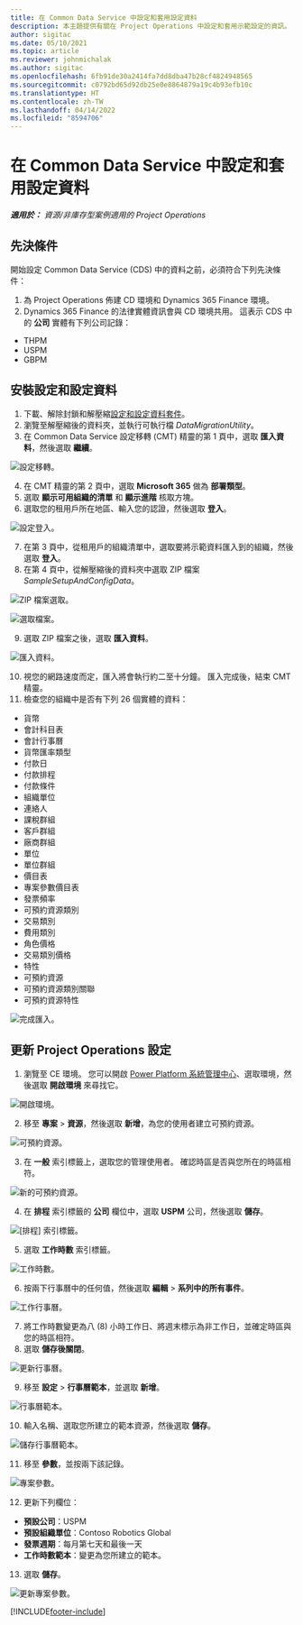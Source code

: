 ```yaml
---
title: 在 Common Data Service 中設定和套用設定資料
description: 本主題提供有關在 Project Operations 中設定和套用示範設定的資訊。
author: sigitac
ms.date: 05/10/2021
ms.topic: article
ms.reviewer: johnmichalak
ms.author: sigitac
ms.openlocfilehash: 6fb91de30a2414fa7dd8dba47b28cf4824948565
ms.sourcegitcommit: c0792bd65d92db25e0e8864879a19c4b93efb10c
ms.translationtype: HT
ms.contentlocale: zh-TW
ms.lasthandoff: 04/14/2022
ms.locfileid: "8594706"
---
```

# <a name="set-up-and-apply-configuration-data-in-the-common-data-service"></a>在 Common Data Service 中設定和套用設定資料 

_**適用於：** 資源/非庫存型案例適用的 Project Operations_



## <a name="prerequisites"></a>先決條件

開始設定 Common Data Service (CDS) 中的資料之前，必須符合下列先決條件：

1.  為 Project Operations 佈建 CD 環境和 Dynamics 365 Finance 環境。
2.  Dynamics 365 Finance 的法律實體資訊會與 CD 環境共用。 這表示 CDS 中的 **公司** 實體有下列公司記錄：
  - THPM
  - USPM
  - GBPM

## <a name="install-setup-and-configuration-data"></a>安裝設定和設定資料

1. 下載、解除封鎖和解壓縮[設定和設定資料套件](https://download.microsoft.com/download/e/2/d/e2da6c98-d5dd-450c-aabe-fd6bf2ba374b/ProjOpsSampleSetupData-%20Integrated%20Latest.zip)。
2. 瀏覽至解壓縮後的資料夾，並執行可執行檔 *DataMigrationUtility*。
3. 在 Common Data Service 設定移轉 (CMT) 精靈的第 1 頁中，選取 **匯入資料**，然後選取 **繼續**。

![設定移轉。](./media/1ConfigurationMigration.png)

4. 在 CMT 精靈的第 2 頁中，選取 **Microsoft 365** 做為 **部署類型**。
5. 選取 **顯示可用組織的清單** 和 **顯示進階** 核取方塊。
6. 選取您的租用戶所在地區、輸入您的認證，然後選取 **登入**。

![設定登入。](./media/2ConfigurationSignin.png)

7. 在第 3 頁中，從租用戶的組織清單中，選取要將示範資料匯入到的組織，然後選取 **登入**。
8. 在第 4 頁中，從解壓縮後的資料夾中選取 ZIP 檔案 *SampleSetupAndConfigData*。

![ZIP 檔案選取。](./media/3ZipFile.png)

![選取檔案。](./media/4SelectAFile.png)

9. 選取 ZIP 檔案之後，選取 **匯入資料**。

![匯入資料。](./media/5ImportData.png)

10. 視您的網路速度而定，匯入將會執行約二至十分鐘。 匯入完成後，結束 CMT 精靈。 
11. 檢查您的組織中是否有下列 26 個實體的資料：

  - 貨幣
  - 會計科目表
  - 會計行事曆
  - 貨幣匯率類型
  - 付款日
  - 付款排程
  - 付款條件
  - 組織單位
  - 連絡人
  - 課稅群組
  - 客戶群組
  - 廠商群組
  - 單位
  - 單位群組
  - 價目表
  - 專案參數價目表
  - 發票頻率
  - 可預約資源類別
  - 交易類別
  - 費用類別
  - 角色價格
  - 交易類別價格
  - 特性
  - 可預約資源
  - 可預約資源類別關聯
  - 可預約資源特性

![完成匯入。](./media/6CompleteImport.png)

## <a name="update-project-operations-configurations"></a>更新 Project Operations 設定

1. 瀏覽至 CE 環境。 您可以開啟 [Power Platform 系統管理中心](https://admin.powerplatform.microsoft.com/environments)、選取環境，然後選取 **開啟環境** 來尋找它。 

![開啟環境。](./media/7OpenEnvironment.png)

2. 移至 **專案** > **資源**，然後選取 **新增**，為您的使用者建立可預約資源。

![可預約資源。](./media/8BookableResources.png)

3. 在 **一般** 索引標籤上，選取您的管理使用者。 確認時區是否與您所在的時區相符。 

![新的可預約資源。](./media/9NewBookableResource.png)

4. 在 **排程** 索引標籤的 **公司** 欄位中，選取 **USPM** 公司，然後選取 **儲存**。 

![[排程] 索引標籤。](./media/10SchedulingTab.png)

5. 選取 **工作時數** 索引標籤。  

![工作時數。](./media/11WorkHours.png)

6. 按兩下行事曆中的任何值，然後選取 **編輯** > **系列中的所有事件**。 

![工作行事曆。](./media/12WorkCalendar.png)

7. 將工作時數變更為八 (8) 小時工作日、將週末標示為非工作日，並確定時區與您的時區相符。 
8. 選取 **儲存後關閉**。

![更新行事曆。](./media/13UpdateCalendar.png)

9. 移至 **設定** > **行事曆範本**，並選取 **新增**。
 
 ![行事曆範本。](./media/14CalendarTemplates.png)
 
 10. 輸入名稱、選取您所建立的範本資源，然後選取 **儲存**。 
 
 ![儲存行事曆範本。](./media/15SaveCalendarTemplate.png)
 
 11. 移至 **參數**，並按兩下該記錄。 
 
 ![專案參數。](./media/16ProjectParameters.png)
 
12. 更新下列欄位：

 - **預設公司**：USPM
 - **預設組織單位**：Contoso Robotics Global
 - **發票週期**：每月第七天和最後一天
 - **工作時數範本**：變更為您所建立的範本。

13. 選取 **儲存**。 

![更新專案參數。](./media/17UpdatedProjectParameters.png)


[!INCLUDE[footer-include](../includes/footer-banner.md)]
